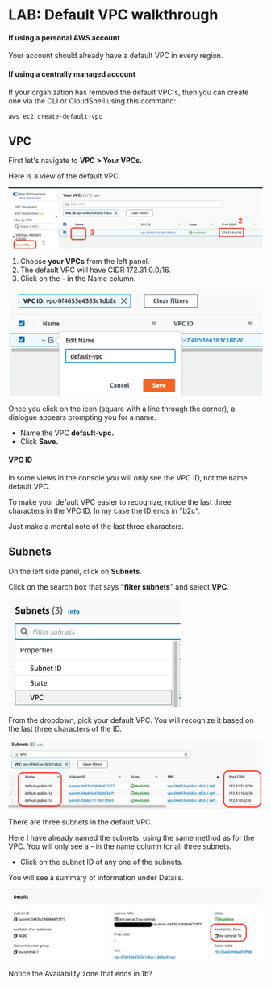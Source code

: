 # LAB: Default VPC walkthrough

#### If using a personal AWS account&#x20;

Your account should already have a default VPC in every region.&#x20;

#### If using a centrally managed account

If your organization has removed the default VPC's, then you can create one via the CLI or CloudShell using this command:

```
aws ec2 create-default-vpc
```

## VPC

First let's navigate to **VPC > Your VPCs.**&#x20;

Here is a view of the default VPC.&#x20;

![](<../../.gitbook/assets/image (220).png>)

1. Choose **your VPCs** from the left panel.&#x20;
2. The default VPC will have CIDR 172.31.0.0/16.&#x20;
3. Click on the **-** in the Name column.&#x20;

![naming a VPC](<../../.gitbook/assets/image (113).png>)

Once you click on the icon (square with a line through the corner), a dialogue appears prompting you for a name.

* Name the VPC **default-vpc.**
* Click **Save.**&#x20;

#### VPC ID

In some views in the console you will only see the VPC ID, not the name default VPC.&#x20;

To make your default VPC easier to recognize, notice the last three characters in the VPC ID. In my case the ID ends in "b2c".

Just make a mental note of the last three characters.&#x20;

## Subnets

On the left side panel, click on **Subnets**.&#x20;

Click on the search box that says "**filter subnets**" and select **VPC**.&#x20;

![filtering based on VPC](<../../.gitbook/assets/image (310).png>)

From the dropdown, pick your default VPC. You will recognize it based on the last three characters of the ID. &#x20;

![subnets in default VPC](<../../.gitbook/assets/image (258).png>)

There are three subnets in the default VPC.&#x20;

Here I have already named the subnets, using the same method as for the VPC. You will only see a - in the name column for all three subnets.&#x20;

* Click on the subnet ID of any one of the subnets.&#x20;

You will see a summary of information under Details.&#x20;

![subnet details](<../../.gitbook/assets/image (185).png>)

Notice the Availability zone that ends in 1b?&#x20;



